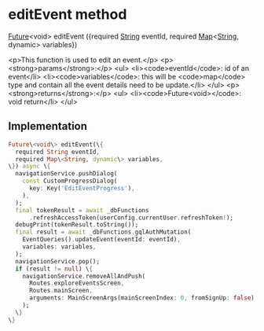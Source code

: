 


# editEvent method








[Future](https:api.flutter.dev/flutter/dart-async/Future-class.html)&lt;void\> editEvent
(\{required [String](https:api.flutter.dev/flutter/dart-core/String-class.html) eventId, required [Map](https:api.flutter.dev/flutter/dart-core/Map-class.html)&lt;[String](https:api.flutter.dev/flutter/dart-core/String-class.html), dynamic\> variables\})





\<p\>This function is used to edit an event.\</p\>
\<p\>\<strong\>params\</strong\>:\</p\>
\<ul\>
\<li\>\<code\>eventId\</code\>: id of an event\</li\>
\<li\>\<code\>variables\</code\>: this will be \<code\>map\</code\> type and contain all the event details need to be update.\</li\>
\</ul\>
\<p\>\<strong\>returns\</strong\>:\</p\>
\<ul\>
\<li\>\<code\>Future&lt;void&gt;\</code\>: void return\</li\>
\</ul\>



## Implementation

```dart
Future\<void\> editEvent(\{
  required String eventId,
  required Map\<String, dynamic\> variables,
\}) async \{
  navigationService.pushDialog(
    const CustomProgressDialog(
      key: Key('EditEventProgress'),
    ),
  );
  final tokenResult = await _dbFunctions
      .refreshAccessToken(userConfig.currentUser.refreshToken!);
  debugPrint(tokenResult.toString());
  final result = await _dbFunctions.gqlAuthMutation(
    EventQueries().updateEvent(eventId: eventId),
    variables: variables,
  );
  navigationService.pop();
  if (result != null) \{
    navigationService.removeAllAndPush(
      Routes.exploreEventsScreen,
      Routes.mainScreen,
      arguments: MainScreenArgs(mainScreenIndex: 0, fromSignUp: false),
    );
  \}
\}
```







